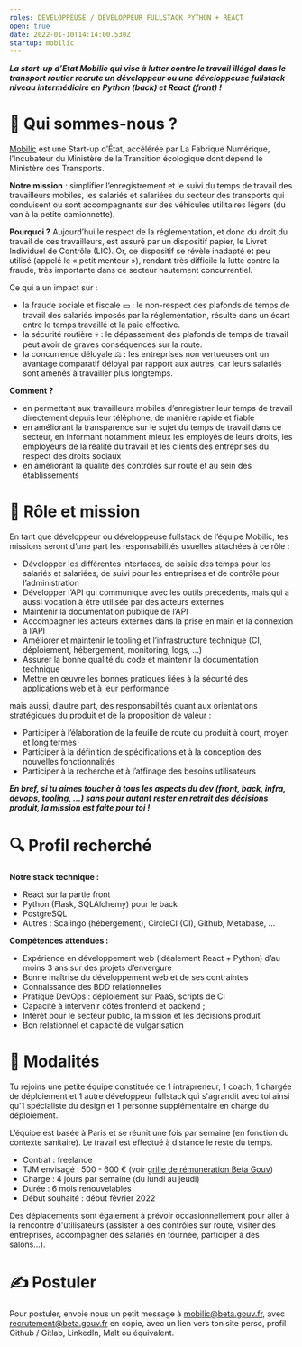 ```yaml
---
roles: DÉVELOPPEUSE / DÉVELOPPEUR FULLSTACK PYTHON + REACT
open: true
date: 2022-01-10T14:14:00.530Z
startup: mobilic
---
```

***La start-up d’Etat Mobilic qui vise à lutter contre le travail illégal dans le transport routier recrute un développeur ou une développeuse fullstack niveau intermédiaire en Python (back) et React (front) !***

# 👋 Qui sommes-nous ?

[Mobilic](https://mobilic.beta.gouv.fr) est une Start-up d’État, accélérée par La Fabrique Numérique, l’Incubateur du Ministère de la Transition écologique dont dépend le Ministère des Transports.

**Notre mission** : simplifier l’enregistrement et le suivi du temps de travail des travailleurs mobiles, les salariés et salariées du secteur des transports qui conduisent ou sont accompagnants sur des véhicules utilitaires légers (du van à la petite camionnette).

**Pourquoi ?** Aujourd’hui le respect de la réglementation, et donc du droit du travail de ces travailleurs, est assuré par un dispositif papier, le Livret Individuel de Contrôle (LIC). Or, ce dispositif se révèle inadapté et peu utilisé (appelé le « petit menteur »), rendant très difficile la lutte contre la fraude, très importante dans ce secteur hautement concurrentiel.

Ce qui a un impact sur : 

* la fraude sociale et fiscale 💵 : le non-respect des plafonds de temps de travail des salariés imposés par la réglementation, résulte dans un écart entre le temps travaillé et la paie effective. 
* la sécurité routière 💀 : le dépassement des plafonds de temps de travail peut avoir de graves conséquences sur la route.
* la concurrence déloyale ⚖️ : les entreprises non vertueuses ont un avantage comparatif déloyal par rapport aux autres, car leurs salariés sont amenés à travailler plus longtemps.

**Comment ?**

* en permettant aux travailleurs mobiles d’enregistrer leur temps de travail directement depuis leur téléphone, de manière rapide et fiable
* en améliorant la transparence sur le sujet du temps de travail dans ce secteur, en informant notamment mieux les employés de leurs droits, les employeurs de la réalité du travail et les clients des entreprises du respect des droits sociaux 
* en améliorant la qualité des contrôles sur route et au sein des établissements 

# 🎯 Rôle et mission

En tant que développeur ou développeuse fullstack de l’équipe Mobilic, tes missions seront d’une part les responsabilités usuelles attachées à ce rôle :

* Développer les différentes interfaces, de saisie des temps pour les salariés et salariées, de suivi pour les entreprises et de contrôle pour l’administration
* Développer l’API qui communique avec les outils précédents, mais qui a aussi vocation à être utilisée par des acteurs externes
* Maintenir la documentation publique de l’API
* Accompagner les acteurs externes dans la prise en main et la connexion à l’API
* Améliorer et maintenir le tooling et l’infrastructure technique (CI, déploiement, hébergement, monitoring, logs, …)
* Assurer la bonne qualité du code et maintenir la documentation technique
* Mettre en œuvre les bonnes pratiques liées à la sécurité des applications web et à leur performance 

mais aussi, d’autre part, des responsabilités quant aux orientations stratégiques du produit et de la proposition de valeur :

* Participer à l’élaboration de la feuille de route du produit à court, moyen et long termes
* Participer à la définition de spécifications et à la conception des nouvelles fonctionnalités
* Participer à la recherche et à l’affinage des besoins utilisateurs

***En bref, si tu aimes toucher à tous les aspects du dev (front, back, infra, devops, tooling, …) sans pour autant rester en retrait des décisions produit, la mission est faite pour toi !***

# 🔍 Profil recherché

**Notre stack technique :**

* React sur la partie front
* Python (Flask, SQLAlchemy) pour le back
* PostgreSQL
* Autres : Scalingo (hébergement), CircleCI (CI), Github, Metabase, …

**Compétences attendues :**

* Expérience en développement web (idéalement React + Python) d’au moins 3 ans sur des projets d’envergure
* Bonne maîtrise du développement web et de ses contraintes
* Connaissance des BDD relationnelles
* Pratique DevOps : déploiement sur PaaS, scripts de CI
* Capacité à intervenir côtés frontend et backend ;
* Intérêt pour le secteur public, la mission et les décisions produit
* Bon relationnel et capacité de vulgarisation

# 📃 Modalités

Tu rejoins une petite équipe constituée de 1 intrapreneur, 1 coach, 1 chargée de déploiement et 1 autre développeur fullstack qui s'agrandit avec toi ainsi qu'1 spécialiste du design et 1 personne supplémentaire en charge du déploiement.

L’équipe est basée à Paris et se réunit une fois par semaine (en fonction du contexte sanitaire). Le travail est effectué à distance le reste du temps.

* Contrat : freelance
* TJM envisagé : 500 - 600 € (voir [grille de rémunération Beta Gouv](https://doc.incubateur.net/communaute/travailler-a-beta-gouv/recrutement/les-differents-statuts/independants-freelances/remuneration#grille-de-taux-journaliers/))
* Charge : 4 jours par semaine (du lundi au jeudi)
* Durée : 6 mois renouvelables
* Début souhaité : début février 2022

Des déplacements sont également à prévoir occasionnellement pour aller à la rencontre d'utilisateurs (assister à des contrôles sur route, visiter des entreprises, accompagner des salariés en tournée, participer à des salons...).

# ✍️ Postuler

Pour postuler, envoie nous un petit message à [](mailto:mobilic@beta.gouv.fr)[mobilic@beta.gouv.fr](<mailto:mobilic@beta.gouv.fr?cc=recrutement@beta.gouv.fr&subject=candidature DÉVELOPPEUSE - DÉVELOPPEUR>), avec recrutement@beta.gouv.fr en copie, avec un lien vers ton site perso, profil Github / Gitlab, LinkedIn, Malt ou équivalent.